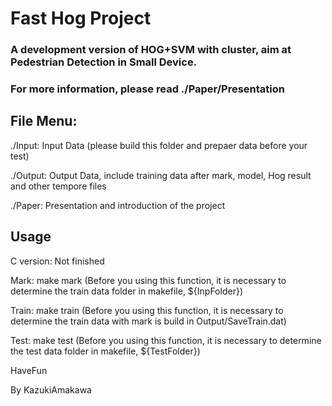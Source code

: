 # Fast Hog Project

### A development version of HOG+SVM with cluster, aim at Pedestrian Detection in Small Device.

### For more information, please read ./Paper/Presentation

## File Menu:
./Input: Input Data (please build this folder and prepaer data before your test)

./Output: Output Data, include training data after mark, model, Hog result and other tempore files

./Paper: Presentation and introduction of the project

## Usage
C version: Not finished

Mark: make mark (Before you using this function, it is necessary to determine the train data folder in makefile, ${InpFolder})

Train: make train (Before you using this function, it is necessary to determine the train data with mark is build in Output/SaveTrain.dat)

Test: make test (Before you using this function, it is necessary to determine the test data folder in makefile, ${TestFolder})


HaveFun

By KazukiAmakawa 